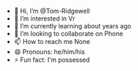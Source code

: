 - 👋 Hi, I’m @Tom-Ridgewell
- 👀 I’m interested in Vr
- 🌱 I’m currently learning about years ago 
- 💞️ I’m looking to collaborate on Phone
- 📫 How to reach me None
- 😄 Pronouns: he/him/his
- ⚡ Fun fact: I'm possessed 

<!---
Tom-Ridgewell/Tom-Ridgewell is a ✨ special ✨ repository because its `README.md` (this file) appears on your GitHub profile.
You can click the Preview link to take a look at your changes.
--->
